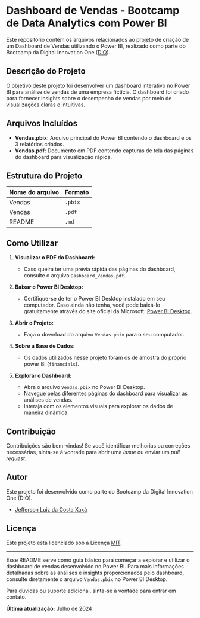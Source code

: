 # Dashboard de Vendas - Bootcamp de Data Analytics com Power BI

Este repositório contém os arquivos relacionados ao projeto de criação de um Dashboard de Vendas utilizando o Power BI, realizado como parte do Bootcamp da Digital Innovation One ([DIO](https://web.dio.me/track/098c018b-7c38-49cb-9276-2097dc0b571d)).

## Descrição do Projeto

O objetivo deste projeto foi desenvolver um dashboard interativo no Power BI para análise de vendas de uma empresa fictícia. O dashboard foi criado para fornecer insights sobre o desempenho de vendas por meio de visualizações claras e intuitivas.

## Arquivos Incluídos

- **Vendas.pbix**: Arquivo principal do Power BI contendo o dashboard e os 3 relatórios criados.
- **Vendas.pdf**: Documento em PDF contendo capturas de tela das páginas do dashboard para visualização rápida.

## Estrutura do Projeto

| Nome do arquivo | Formato |
| --------------- | ------- |
| Vendas          | `.pbix` |
| Vendas          | `.pdf`  |
| README          | `.md `  |

## Como Utilizar

1. **Visualizar o PDF do Dashboard:**
   - Caso queira ter uma prévia rápida das páginas do dashboard, consulte o arquivo `Dashboard_Vendas.pdf`.

2. **Baixar o Power BI Desktop:**
   - Certifique-se de ter o Power BI Desktop instalado em seu computador. Caso ainda não tenha, você pode baixá-lo gratuitamente através do site oficial da Microsoft: [Power BI Desktop](https://powerbi.microsoft.com/desktop).

3. **Abrir o Projeto:**
   - Faça o download do arquivo `Vendas.pbix` para o seu computador.
  
4. **Sobre a Base de Dados:**
   - Os dados utilizados nesse projeto foram os de amostra do próprio power BI (`financials`).

5. **Explorar o Dashboard:**
   - Abra o arquivo `Vendas.pbix` no Power BI Desktop.
   - Navegue pelas diferentes páginas do dashboard para visualizar as análises de vendas.
   - Interaja com os elementos visuais para explorar os dados de maneira dinâmica.

## Contribuição

Contribuições são bem-vindas! Se você identificar melhorias ou correções necessárias, sinta-se à vontade para abrir uma *issue* ou enviar um *pull request*.

## Autor

Este projeto foi desenvolvido como parte do Bootcamp da Digital Innovation One (DIO).

- [Jefferson Luiz da Costa Xaxá](https://github.com/JeffersonLCXaxa)

## Licença

Este projeto está licenciado sob a Licença [MIT](LICENSE).

---

Esse README serve como guia básico para começar a explorar e utilizar o dashboard de vendas desenvolvido no Power BI. Para mais informações detalhadas sobre as análises e insights proporcionados pelo dashboard, consulte diretamente o arquivo `Vendas.pbix` no Power BI Desktop.

Para dúvidas ou suporte adicional, sinta-se à vontade para entrar em contato.

**Última atualização:** Julho de 2024
